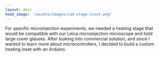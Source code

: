 ```yaml
---
layout: desc
head_image: '/assets/images/cad-stage-inset.png'
---
```


For specific microinjection experiments, we needed a heating stage that would be compatible with our Leica microinjection microscope and hold large cover glasses. After looking into commercial solution, and since I wanted to learn more about microcontrollers, I decided to build a custom heating inset with an Arduino.
